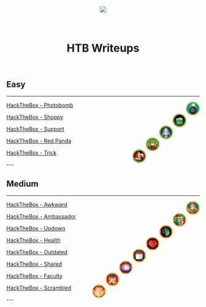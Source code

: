 <div align="center">
  <img width="250" src="https://avatars.githubusercontent.com/u/34801215?v=4">
  <br>
  <br>
  <br>
  <h1>HTB Writeups</h1>
  <br>
</div>

## Easy
---
<img align="right" width="35" src="/htb/machines/photobomb/photobomb.png">
<p align="left" ><a href="/htb/machines/photobomb/photobomb">HackTheBox - Photobomb</a></p>
<img align="right" width="35" src="/htb/machines/shoppy/shoppy.png">
<p align="left" ><a href="/htb/machines/shoppy/shoppy">HackTheBox - Shoppy</a></p>
<img align="right" width="35" src="/htb/machines/support/support.png">
<p align="left" ><a href="/htb/machines/support/support">HackTheBox - Support</a></p>
<img align="right" width="35" src="/htb/machines/red_panda/red_panda.png">
<p align="left" ><a href="/htb/machines/red_panda/red_panda">HackTheBox - Red Panda</a></p>
<img align="right" width="35" src="/htb/machines/trick/trick.png">
<p align="left" ><a href="/htb/machines/trick/trick">HackTheBox - Trick</a></p>
---
<br>

## Medium
---
<img align="right" width="35" src="/htb/machines/awkward/awkward.png">
<p align="left" ><a href="/htb/machines/awkward/awkward">HackTheBox - Awkward</a></p>
<img align="right" width="35" src="/htb/machines/ambassador/ambassador.png">
<p align="left" ><a href="/htb/machines/ambassador/ambassador">HackTheBox - Ambassador</a></p>
<img align="right" width="35" src="/htb/machines/updown/updown.png">
<p align="left" ><a href="/htb/machines/updown/updown">HackTheBox - Updown</a></p>
<img align="right" width="35" src="/htb/machines/health/health.png">
<p align="left" ><a href="/htb/machines/health/health">HackTheBox - Health</a></p>
<img align="right" width="35" src="/htb/machines/outdated/outdated.png">
<p align="left" ><a href="/htb/machines/outdated/outdated">HackTheBox - Outdated</a></p>
<img align="right" width="35" src="/htb/machines/shared/shared.png">
<p align="left" ><a href="/htb/machines/shared/shared">HackTheBox - Shared</a></p>
<img align="right" width="35" src="/htb/machines/faculty/faculty.png">
<p align="left" ><a href="/htb/machines/faculty/faculty">HackTheBox - Faculty</a></p>
<img align="right" width="35" src="/htb/machines/scrambled/scrambled.png">
<p align="left" ><a href="/htb/machines/scrambled/scrambled">HackTheBox - Scrambled</a></p>
---
<br>
